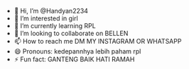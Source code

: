 - 👋 Hi, I’m @Handyan2234
- 👀 I’m interested in girl
- 🌱 I’m currently learning RPL
- 💞️ I’m looking to collaborate on BELLEN
- 📫 How to reach me DM MY INSTAGRAM OR WHATSAPP
- 😄 Pronouns: kedepannhya lebih paham rpl
- ⚡ Fun fact: GANTENG BAIK HATI RAMAH

<!---
Handyan2234/Handyan2234 is a ✨ special ✨ repository because its `README.md` (this file) appears on your GitHub profile.
You can click the Preview link to take a look at your changes.
--->
